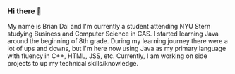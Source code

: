 ### Hi there 👋

<!--
**BrianDai22/BrianDai22** is a ✨ _special_ ✨ repository because its `README.md` (this file) appears on your GitHub profile.

Here are some ideas to get you started:

- 🔭 I’m currently working on ...
- 🌱 I’m currently learning ...
- 👯 I’m looking to collaborate on ...
- 🤔 I’m looking for help with ...
- 💬 Ask me about ...
- 📫 How to reach me: ...
- 😄 Pronouns: ...
- ⚡ Fun fact: ...
-->

My name is Brian Dai and I'm currently a student attending NYU Stern studying Business and Computer Science in CAS. I started learning Java around the beginning of 8th grade. During my learning journey there were a lot of ups and downs, but I'm here now using Java as my primary language with fluency in C++, HTML, JSS, etc. Currently, I am working on side projects to up my technical skills/knowledge.
